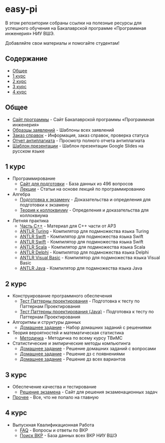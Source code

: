 # easy-pi

В этом репозитории собраны ссылки на полезные ресурсы для успешного обучения на Бакалаврской программе «Программная инженерия» НИУ ВШЭ.

Добавляйте свои материалы и помогайте студентам!

## Содержание

- [Общее](#общее)
- [1 курс](#1-курс)
- [2 курс](#1-курс)
- [3 курс](#1-курс)
- [4 курс](#1-курс)


## Общее

- [Сайт программы](https://www.hse.ru/ba/se/) - Сайт Бакалаврской программы «Программная инженерия»
- [Образцы заявлений](https://www.hse.ru/ba/se/samples) - Шаблоны всех заявлений
- [Заказ справок](https://www.hse.ru/ba/se/references) - Информация, заказ справок, проверка статуса
- [Отчет антиплагиата](stuff/common/antiplagiat.md) - Просмотр полного отчета антиплагиата
- [Шаблон презентации](https://docs.google.com/presentation/d/1oQJ7Ij5Vqywhk7p6hViTbHglCBDOtKASvqp6Yh8qMRw/edit?usp=sharing) - Шаблон презентации Google Slides на русском языке


## 1 курс

- Программирование
    - [Сайт для подготовки](http://podbel.ru/) - База данных из 496 вопросов
    - [Лекции](https://vk.com/@belka_podbelka) - Статьи на основе лекций по программированию
- Алгебра
    - [Подготовка к экзамену](https://github.com/isgulkov/chernishew1488) - Доказательства и определения для подготовки к экзамену
    - [Теория к коллоквиуму](https://github.com/Sofiika/AlgebraKollok) - Определения и доказательства для коллоквиума
- Летняя практика 
    - [Часть C++](https://github.com/isgulkov/arz_ultimate) - Материал для C++ части от АРЗ
    - [ANTLR Turing](https://github.com/isgulkov/antlr-turing) - Компилятор для подмножества языка Turing
    - [ANTLR Swift](https://github.com/isgulkov/antlr-swift) - Компилятор для подмножества языка Swift
    - [ANTLR Swift](https://github.com/isgulkov/antlr-swift2) - Компилятор для подмножества языка Swift
    - [ANTLR Scala](https://github.com/isgulkov/antlr-scala) - Компилятор для подмножества языка Scala
    - [ANTLR Delphi](https://github.com/isgulkov/antlr-delphi) - Компилятор для подмножества языка Delphi
    - [ANTLR Visual Basic](https://github.com/isgulkov/dvoriansky1337) - Компилятор для подмножества языка Visual Basic
    - [ANTLR Java](https://github.com/Sammers21/DZ-ANTLR-MINIJAVA) - Компилятор для подмножества языка Java


## 2 курс

- Конструирование программного обеспечения
    - [Тест Паттерны проектирования](http://www.quizful.net/test/design-patterns-gof) - Подготовка к тесту по Паттернам Проектирования
    - [Тест Паттерны проектирования (Java)](http://www.quizful.net/test/ood_patterns) - Подготовка к тесту по Паттернам Проектирования
- Алгоритмы и структуры данных
    - [Домашнее задание](https://github.com/diwww/algorithms-hse) - Набор домашних заданий с решениями
- Теория вероятностей и математическая статистика
    - [Методичка](https://yadi.sk/i/pV1jlAg93G94te) - Методичка по всему курсу ТВиМС
- Статистические и эмпирические методы компьютинга
    - [Домашнее задание](https://github.com/Sammers21/math_stat_python#readme) - Решение домашних заданий с вопросами
    - [Домашнее задание](https://github.com/Zakhse/mathstat_hse) - Решение дз с появнениями
    - [Домашнее задание](https://github.com/isgulkov/furmach_1941) - Решение дз всех вариантов


## 3 курс

- Обеспечение качества и тестирование
    - [Решение экзамена](https://zakhse.github.io/hse-testing-solver/) - Сайт для решения экзаменационных задач
- [Прочее](stuff/3course/devnull.md) - Все, что не попало на главную

## 4 курс

- Выпускная Квалификационная Работа
    - [FAQ](stuff/4course/VKR.md) - Вопросы и ответы по ВКР
    - [Поиск ВКР](https://www.hse.ru/edu/vkr/) - База данных всех ВКР НИУ ВШЭ

